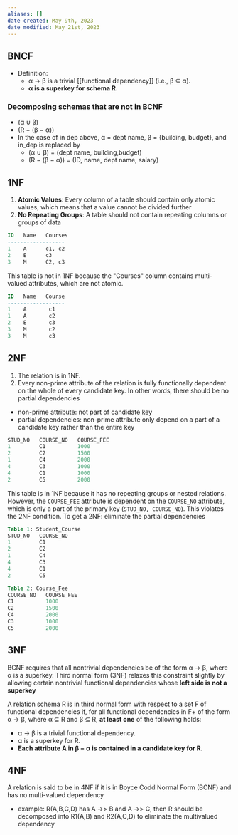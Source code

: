 ```yaml
---
aliases: []
date created: May 9th, 2023
date modified: May 21st, 2023
---
```


## BNCF
- Definition:
	- α → β is a trivial [[functional dependency]] (i.e., β ⊆ α).
	- **α is a superkey for schema R.**

### Decomposing schemas that are not in BCNF
- (α ∪ β) 
- (R − (β − α))
- In the case of in dep above, α = dept name, β = {building, budget}, and in_dep is replaced by
	- (α ∪ β) = (dept name, building,budget) 
	- (R − (β − α)) = (ID, name, dept name, salary)

## 1NF
1. **Atomic Values**: Every column of a table should contain only atomic values, which means that a value cannot be divided further
2. **No Repeating Groups**: A table should not contain repeating columns or groups of data

```sql
ID   Name   Courses
------------------
1    A      c1, c2
2    E      c3
3    M      C2, c3
```

This table is not in 1NF because the "Courses" column contains multi-valued attributes, which are not atomic.

```sql
ID   Name   Course
------------------
1    A       c1
1    A       c2
2    E       c3
3    M       c2
3    M       c3
```

## 2NF
1. The relation is in 1NF.
2. Every non-prime attribute of the relation is fully functionally dependent on the whole of every candidate key. In other words, there should be no partial dependencies
- non-prime attribute: not part of candidate key
- partial dependencies: non-prime attribute only depend on a part of a candidate key rather than the entire key

```sql
STUD_NO   COURSE_NO   COURSE_FEE
1         C1          1000
2         C2          1500
1         C4          2000
4         C3          1000
4         C1          1000
2         C5          2000
```

This table is in 1NF because it has no repeating groups or nested relations. However, the `COURSE_FEE` attribute is dependent on the `COURSE_NO` attribute, which is only a part of the primary key (`STUD_NO, COURSE_NO`). This violates the 2NF condition.
To get a 2NF: eliminate the partial dependencies

```sql
Table 1: Student_Course
STUD_NO   COURSE_NO
1         C1
2         C2
1         C4
4         C3
4         C1
2         C5

Table 2: Course_Fee
COURSE_NO   COURSE_FEE
C1          1000
C2          1500
C4          2000
C3          1000
C5          2000
```

## 3NF
BCNF requires that all nontrivial dependencies be of the form α → β, where α is a superkey. Third normal form (3NF) relaxes this constraint slightly by allowing certain nontrivial functional dependencies whose **left side is not a superkey**

A relation schema R is in third normal form with respect to a set F of functional dependencies if, for all functional dependencies in F+ of the form α → β, where α ⊆ R and β ⊆ R, **at least one** of the following holds:

- α → β is a trivial functional dependency.
- α is a superkey for R.
- **Each attribute A in β − α is contained in a candidate key for R.**

## 4NF
A relation is said to be in 4NF if it is in Boyce Codd Normal Form (BCNF) and has no multi-valued dependency

- example:
R(A,B,C,D) has A →> B and A →> C, then R should be decomposed into R1(A,B) and R2(A,C,D) to eliminate the multivalued dependency